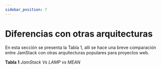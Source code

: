 ```yaml
---
sidebar_position: 7
---
```


# Diferencias con otras arquitecturas


En esta sección se presenta la Tabla 1, allí se hace una breve comparación entre JamStack con otras arquitecturas populares para proyectos web.


**Tabla 1**
*JamStack Vs LAMP vs MEAN*
